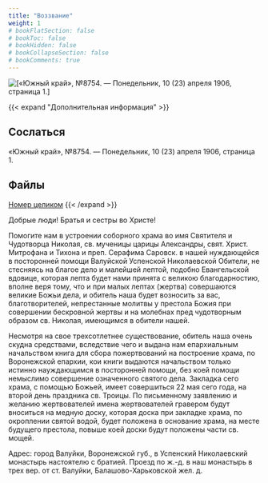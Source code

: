 ```yaml
---
title: "Воззвание"
weight: 1
# bookFlatSection: false
# bookToc: false
# bookHidden: false
# bookCollapseSection: false
# bookComments: true
---
```


![[«Южный край», №8754. — Понедельник, 10 (23) апреля 1906, страница 1.]](/static/img/papers/yug8.jpg)

{{< expand "Дополнительная информация" >}}
## Сослаться
«Южный край», №8754. — Понедельник, 10 (23) апреля 1906, страница 1.

## Файлы
[Номер целиком](https://www.dropbox.com/s/hjgvmwqc7v4qvas/Yug-8754.pdf?dl=0)
{{< /expand >}}

Добрые люди! Братья и сестры во Христе!

Помогите нам в устроении соборного храма во имя Святителя и Чудотворца Николая, св. мученицы царицы Александры, свят. Христ. Митрофана и Тихона и преп. Серафима Саровск. в нашей нуждающейся в посторонней помощи Валуйской Успенской Николаевской Обители, не стесняясь на благое дело и малейшей лептой, подобно Евангельской вдовице, которая лепта будет нами принята с великою благодарностию, вполне веря тому, что и при малых лептах (жертва) совершаются великие Божьи дела, и обитель наша будет возносить за вас, благотворителей, непрестанные молитвы у престола Божия при совершении бескровной жертвы и на молебнах пред чудотворным образом св. Николая, имеющимся в обители нашей.

Несмотря на свое трехсотлетнее существование, обитель наша очень скудна средствами, вследствие чего и выдана нам епархиальным начальством книга для сбора пожертвований на построение храма, по Воронежской епархии, кои книги выдаются начальством только истинно науждающимся в посторонней помощи, без коей помощи немыслимо совершение означенного святого дела. Закладка сего храма, с помощью Божьей, имеет совершиться 22 мая сего года, на второй день праздника св. Троицы. По письменному заявлению и желанию жертвователей имена жертвователей гравером будут вноситься на медную доску, которая доска при закладке храма, по окроплении святой водой, будет положена в основание храма, на месте будущего престола, повыше коей доски будут положены части св. мощей. 

Адрес: город Валуйки, Воронежской губ., в Успенский Николаевский монастырь настоятелю с братией. Проезд по ж.-д. в наш монастырь в трех вер. от ст. Валуйки, Балашово-Харьковской жел. д. 
